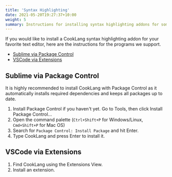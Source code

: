 ```yaml
---
title: 'Syntax Highlighting'
date: 2021-05-20T19:27:37+10:00
weight: 5
summary: Instructions for installing syntax highlighting addons for some of the most popular markdown text editors.
---
```


If you would like to install a CookLang syntax highlighting addon for your favorite text editor, here are the instructions for the programs we support.

* [Sublime via Package Control](#sublime-via-package-control)
* [VSCode via Extensions](#vscode-via-extensions)

## Sublime via Package Control

It is highly recommended to install CookLang with Package Control as it automatically installs required dependencies and keeps all packages up to date.

1. Install Package Control if you haven't yet. Go to Tools, then click Install Package Control...
2. Open the command palette (`Ctrl+Shift+P` for Windows/Linux, `Cmd+Shift+P` for Mac OS)
3. Search for `Package Control: Install Package` and hit Enter.
4. Type CookLang and press Enter to install it.


## VSCode via Extensions

1. Find CookLang using the Extensions View.
2. Install an extension.
